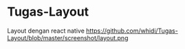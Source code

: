 # Tugas-Layout
Layout dengan react native
https://github.com/whidi/Tugas-Layout/blob/master/screenshot/layout.png
